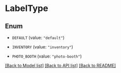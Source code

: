 # LabelType

## Enum


* `DEFAULT` (value: `"default"`)

* `INVENTORY` (value: `"inventory"`)

* `PHOTO_BOOTH` (value: `"photo-booth"`)


[[Back to Model list]](../README.md#documentation-for-models) [[Back to API list]](../README.md#documentation-for-api-endpoints) [[Back to README]](../README.md)


